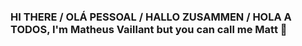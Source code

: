 ### HI THERE / OLÁ PESSOAL / HALLO ZUSAMMEN / HOLA A TODOS, I'm Matheus Vaillant but you can call me Matt 👋

